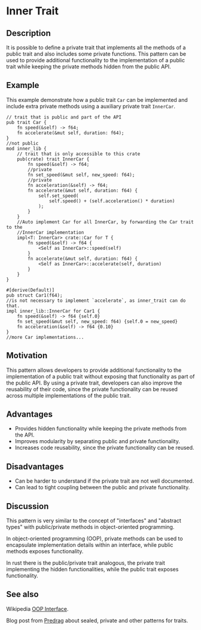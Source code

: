 # Inner Trait

## Description

It is possible to define a private trait that implements all the
methods of a public trait and also includes some private functions. This pattern
can be used to provide additional functionality to the implementation of a
public trait while keeping the private methods hidden from the public API.

## Example

This example demonstrate how a public trait `Car` can be implemented and include
extra private methods using a auxiliary private trait `InnerCar`.

```rust,ignore
// trait that is public and part of the API
pub trait Car {
    fn speed(&self) -> f64;
    fn accelerate(&mut self, duration: f64);
}
//not public
mod inner_lib {
    // trait that is only accessible to this crate
    pub(crate) trait InnerCar {
        fn speed(&self) -> f64;
        //private
        fn set_speed(&mut self, new_speed: f64);
        //private
        fn acceleration(&self) -> f64;
        fn accelerate(&mut self, duration: f64) {
            self.set_speed(
                self.speed() + (self.acceleration() * duration)
            );
        }
    }
    //Auto implement Car for all InnerCar, by forwarding the Car trait to the
    //InnerCar implementation
    impl<T: InnerCar> crate::Car for T {
        fn speed(&self) -> f64 {
            <Self as InnerCar>::speed(self)
        }
        fn accelerate(&mut self, duration: f64) {
            <Self as InnerCar>::accelerate(self, duration)
        }
    }
}

#[derive(Default)]
pub struct Car1(f64);
//is not necessary to implement `accelerate`, as inner_trait can do that.
impl inner_lib::InnerCar for Car1 {
    fn speed(&self) -> f64 {self.0}
    fn set_speed(&mut self, new_speed: f64) {self.0 = new_speed}
    fn acceleration(&self) -> f64 {0.10}
}
//more Car implementations...
```

## Motivation

This pattern allows developers to provide additional functionality to the
implementation of a public trait without exposing that functionality as part of
the public API. By using a private trait, developers can also improve the
reusability of their code, since the private functionality can be reused across
multiple implementations of the public trait.

## Advantages

- Provides hidden functionality while keeping the private methods from the API.
- Improves modularity by separating public and private functionality.
- Increases code reusability, since the private functionality can be reused.

## Disadvantages

- Can be harder to understand if the private trait are not well documented.
- Can lead to tight coupling between the public and private functionality.

## Discussion

This pattern is very similar to the concept of "interfaces" and "abstract types"
with public/private methods in object-oriented programming.

In object-oriented programming (OOP), private methods can be used to encapsulate
implementation details within an interface, while public methods exposes
functionality.

In rust there is the public/private trait analogous, the private trait
implementing the hidden functionalities, while the public trait exposes
functionality.

## See also

Wikipedia [OOP Interface](https://en.wikipedia.org/wiki/Interface_%28object-oriented_programming%29).

Blog post from [Predrag](https://predr.ag/blog/definitive-guide-to-sealed-traits-in-rust/)
about sealed, private and other patterns for traits.
